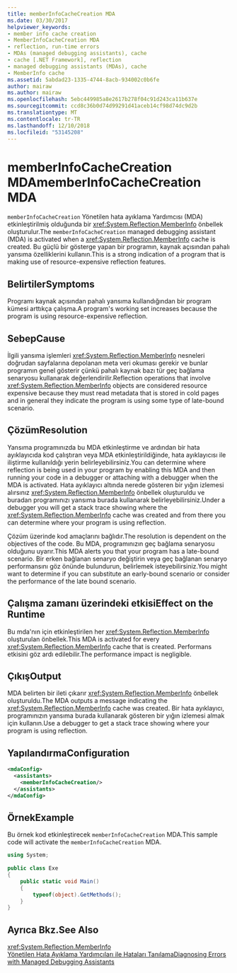 ```yaml
---
title: memberInfoCacheCreation MDA
ms.date: 03/30/2017
helpviewer_keywords:
- member info cache creation
- MemberInfoCacheCreation MDA
- reflection, run-time errors
- MDAs (managed debugging assistants), cache
- cache [.NET Framework], reflection
- managed debugging assistants (MDAs), cache
- MemberInfo cache
ms.assetid: 5abdad23-1335-4744-8acb-934002c0b6fe
author: mairaw
ms.author: mairaw
ms.openlocfilehash: 5ebc449985a8e2617b278f04c91d243ca11b637e
ms.sourcegitcommit: ccd8c36b0d74d99291d41aceb14cf98d74dc9d2b
ms.translationtype: MT
ms.contentlocale: tr-TR
ms.lasthandoff: 12/10/2018
ms.locfileid: "53145208"
---
```

# <a name="memberinfocachecreation-mda"></a><span data-ttu-id="df06b-102">memberInfoCacheCreation MDA</span><span class="sxs-lookup"><span data-stu-id="df06b-102">memberInfoCacheCreation MDA</span></span>
<span data-ttu-id="df06b-103">`memberInfoCacheCreation` Yönetilen hata ayıklama Yardımcısı (MDA) etkinleştirilmiş olduğunda bir <xref:System.Reflection.MemberInfo> önbellek oluşturulur.</span><span class="sxs-lookup"><span data-stu-id="df06b-103">The `memberInfoCacheCreation` managed debugging assistant (MDA) is activated when a <xref:System.Reflection.MemberInfo> cache is created.</span></span> <span data-ttu-id="df06b-104">Bu güçlü bir gösterge yapan bir programın, kaynak açısından pahalı yansıma özelliklerini kullanın.</span><span class="sxs-lookup"><span data-stu-id="df06b-104">This is a strong indication of a program that is making use of resource-expensive reflection features.</span></span>  
  
## <a name="symptoms"></a><span data-ttu-id="df06b-105">Belirtiler</span><span class="sxs-lookup"><span data-stu-id="df06b-105">Symptoms</span></span>  
 <span data-ttu-id="df06b-106">Programı kaynak açısından pahalı yansıma kullandığından bir program kümesi arttıkça çalışma.</span><span class="sxs-lookup"><span data-stu-id="df06b-106">A program's working set increases because the program is using resource-expensive reflection.</span></span>  
  
## <a name="cause"></a><span data-ttu-id="df06b-107">Sebep</span><span class="sxs-lookup"><span data-stu-id="df06b-107">Cause</span></span>  
 <span data-ttu-id="df06b-108">İlgili yansıma işlemleri <xref:System.Reflection.MemberInfo> nesneleri doğrudan sayfalarına depolanan meta veri okuması gerekir ve bunlar programın genel gösterir çünkü pahalı kaynak bazı tür geç bağlama senaryosu kullanarak değerlendirilir.</span><span class="sxs-lookup"><span data-stu-id="df06b-108">Reflection operations that involve <xref:System.Reflection.MemberInfo> objects are considered resource expensive because they must read metadata that is stored in cold pages and in general they indicate the program is using some type of late-bound scenario.</span></span>  
  
## <a name="resolution"></a><span data-ttu-id="df06b-109">Çözüm</span><span class="sxs-lookup"><span data-stu-id="df06b-109">Resolution</span></span>  
 <span data-ttu-id="df06b-110">Yansıma programınızda bu MDA etkinleştirme ve ardından bir hata ayıklayıcıda kod çalıştıran veya MDA etkinleştirildiğinde, hata ayıklayıcısı ile iliştirme kullanıldığı yerin belirleyebilirsiniz.</span><span class="sxs-lookup"><span data-stu-id="df06b-110">You can determine where reflection is being used in your program by enabling this MDA and then running your code in a debugger or attaching with a debugger when the MDA is activated.</span></span> <span data-ttu-id="df06b-111">Hata ayıklayıcı altında nerede gösteren bir yığın izlemesi alırsınız <xref:System.Reflection.MemberInfo> önbellek oluşturuldu ve buradan programınızı yansıma burada kullanarak belirleyebilirsiniz.</span><span class="sxs-lookup"><span data-stu-id="df06b-111">Under a debugger you will get a stack trace showing where the <xref:System.Reflection.MemberInfo> cache was created and from there you can determine where your program is using reflection.</span></span>  
  
 <span data-ttu-id="df06b-112">Çözüm üzerinde kod amaçlarını bağlıdır.</span><span class="sxs-lookup"><span data-stu-id="df06b-112">The resolution is dependent on the objectives of the code.</span></span> <span data-ttu-id="df06b-113">Bu MDA, programınızın geç bağlama senaryosu olduğunu uyarır.</span><span class="sxs-lookup"><span data-stu-id="df06b-113">This MDA alerts you that your program has a late-bound scenario.</span></span> <span data-ttu-id="df06b-114">Bir erken bağlanan senaryo değiştirin veya geç bağlanan senaryo performansını göz önünde bulundurun, belirlemek isteyebilirsiniz.</span><span class="sxs-lookup"><span data-stu-id="df06b-114">You might want to determine if you can substitute an early-bound scenario or consider the performance of the late bound scenario.</span></span>  
  
## <a name="effect-on-the-runtime"></a><span data-ttu-id="df06b-115">Çalışma zamanı üzerindeki etkisi</span><span class="sxs-lookup"><span data-stu-id="df06b-115">Effect on the Runtime</span></span>  
 <span data-ttu-id="df06b-116">Bu mda'nın için etkinleştirilen her <xref:System.Reflection.MemberInfo> oluşturulan önbellek.</span><span class="sxs-lookup"><span data-stu-id="df06b-116">This MDA is activated for every <xref:System.Reflection.MemberInfo> cache that is created.</span></span> <span data-ttu-id="df06b-117">Performans etkisini göz ardı edilebilir.</span><span class="sxs-lookup"><span data-stu-id="df06b-117">The performance impact is negligible.</span></span>  
  
## <a name="output"></a><span data-ttu-id="df06b-118">Çıkış</span><span class="sxs-lookup"><span data-stu-id="df06b-118">Output</span></span>  
 <span data-ttu-id="df06b-119">MDA belirten bir ileti çıkarır <xref:System.Reflection.MemberInfo> önbellek oluşturuldu.</span><span class="sxs-lookup"><span data-stu-id="df06b-119">The MDA outputs a message indicating the <xref:System.Reflection.MemberInfo> cache was created.</span></span> <span data-ttu-id="df06b-120">Bir hata ayıklayıcı, programınızın yansıma burada kullanarak gösteren bir yığın izlemesi almak için kullanın.</span><span class="sxs-lookup"><span data-stu-id="df06b-120">Use a debugger to get a stack trace showing where your program is using reflection.</span></span>  
  
## <a name="configuration"></a><span data-ttu-id="df06b-121">Yapılandırma</span><span class="sxs-lookup"><span data-stu-id="df06b-121">Configuration</span></span>  
  
```xml  
<mdaConfig>  
  <assistants>  
    <memberInfoCacheCreation/>  
  </assistants>  
</mdaConfig>  
```  
  
## <a name="example"></a><span data-ttu-id="df06b-122">Örnek</span><span class="sxs-lookup"><span data-stu-id="df06b-122">Example</span></span>  
 <span data-ttu-id="df06b-123">Bu örnek kod etkinleştirecek `memberInfoCacheCreation` MDA.</span><span class="sxs-lookup"><span data-stu-id="df06b-123">This sample code will activate the `memberInfoCacheCreation` MDA.</span></span>  
  
```csharp
using System;  
  
public class Exe  
{  
    public static void Main()  
    {  
        typeof(object).GetMethods();  
    }  
}  
```  
  
## <a name="see-also"></a><span data-ttu-id="df06b-124">Ayrıca Bkz.</span><span class="sxs-lookup"><span data-stu-id="df06b-124">See Also</span></span>  
 <xref:System.Reflection.MemberInfo>  
 [<span data-ttu-id="df06b-125">Yönetilen Hata Ayıklama Yardımcıları ile Hataları Tanılama</span><span class="sxs-lookup"><span data-stu-id="df06b-125">Diagnosing Errors with Managed Debugging Assistants</span></span>](../../../docs/framework/debug-trace-profile/diagnosing-errors-with-managed-debugging-assistants.md)
